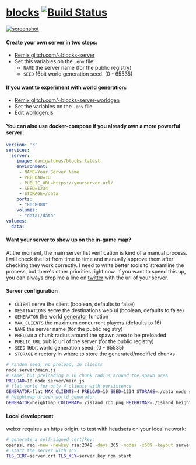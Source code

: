 [blocks](https://blocks.gatunes.com/)
[![Build Status](https://travis-ci.org/danielesteban/blocks.svg?branch=master)](https://travis-ci.org/danielesteban/blocks)
==

[![screenshot](https://blocks.gatunes.com/auth/location/5efd37aaf8c03a265013d09b/photo)](https://blocks.gatunes.com/)

#### Create your own server in two steps:

 * [Remix glitch.com/~blocks-server](https://glitch.com/edit/#!/remix/blocks-server)
 * Set this variables on the `.env` file:
   * `NAME` the server name (for the public registry)
   * `SEED` 16bit world generation seed. (0 - 65535)

#### If you want to experiment with world generation:

 * [Remix glitch.com/~blocks-server-worldgen](https://glitch.com/edit/#!/remix/blocks-server-worldgen)
 * Set the variables on the `.env` file
 * Edit [worldgen.js](https://glitch.com/edit/#!/blocks-server-worldgen?path=worldgen.js)

#### You can also use docker-compose if you already own a more powerful server:

```yaml
version: '3'
services:
  server:
    image: danigatunes/blocks:latest
    environment:
     - NAME=Your Server Name
     - PRELOAD=10
     - PUBLIC_URL=https://yourserver.url/
     - SEED=1234
     - STORAGE=/data
    ports:
     - "80:8080"
    volumes:
     - "data:/data"
volumes:
  data:
```

#### Want your server to show up on the in-game map?

At the moment, the main server list verification is kind of a manual process.
I will check the list from time to time and manually approve them after checking they work correctly.
I need to write better tools to streamline the process, but there's other priorities right now.
If you want to speed this up, you can always drop me a line on [twitter](https://twitter.com/danigatunes) with the url of your server.

#### Server configuration

 * `CLIENT` serve the client (boolean, defaults to false)
 * `DESTINATIONS` serve the destinations web ui (boolean, defaults to false)
 * `GENERATOR` the world [generator](server/generators.js) function
 * `MAX_CLIENTS` the maximum concurrent players (defaults to 16)
 * `NAME` the server name (for the public registry)
 * `PRELOAD` a chunk radius around the spawn area to be preloaded
 * `PUBLIC_URL` public url of the server (for the public registry)
 * `SEED` 16bit world generation seed. (0 - 65535)
 * `STORAGE` directory in where to store the generated/modified chunks

```bash
# random seed, no preload, 16 clients
node server/main.js
# same, but preloading a 10 chunk radius around the spawn area
PRELOAD=10 node server/main.js
# flat world for only 4 clients with persistence
GENERATOR=flat MAX_CLIENTS=4 PRELOAD=10 SEED=1234 STORAGE=./data node server/main.js
# heightmap driven world generator
GENERATOR=heightmap COLORMAP=./island_rgb.png HEIGHTMAP=./island_height.png node server/main.js
```

#### Local development

webxr requires an https origin. to test with headsets on your local network:

```bash
# generate a self-signed cert/key:
openssl req -new -newkey rsa:2048 -days 365 -nodes -x509 -keyout server.key -out server.crt
# start the server with TLS
TLS_CERT=server.crt TLS_KEY=server.key npm start
```
